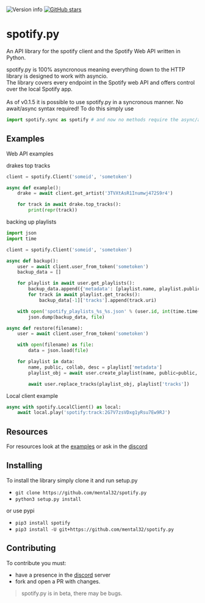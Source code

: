 ![Version info](https://img.shields.io/pypi/v/spotify.svg)
[![GitHub stars](https://img.shields.io/github/stars/mental32/spotify.py.svg)](https://github.com/mental32/spotify.py/stargazers)
# spotify.py

An API library for the spotify client and the Spotify Web API written in Python.

spotify.py is 100% asyncronous meaning everything down to the HTTP library is designed to work with asyncio.<br>The library covers every endpoint in the Spotify web API and offers control over the local Spotify app.<br><br>As of v0.1.5 it is possible to use spotify.py in a syncronous manner. No await/async syntax required! To do this simply use

```py
import spotify.sync as spotify # and now no methods require the async/await syntax.
```

## Examples

Web API examples

drakes top tracks
```py
client = spotify.Client('someid', 'sometoken')

async def example():
    drake = await client.get_artist('3TVXtAsR1Inumwj472S9r4')

    for track in await drake.top_tracks():
        print(repr(track))
```

backing up playlists
```py
import json
import time

client = spotify.Client('someid', 'sometoken')

async def backup():
	user = await client.user_from_token('sometoken')
	backup_data = []

	for playlist in await user.get_playlists():
		backup_data.append({'metadata': [playlist.name, playlist.public, playlist.collaborative, playlist.description], 'tracks': []})
		for track in await playlist.get_tracks():
			backup_data[-1]['tracks'].append(track.uri)

	with open('spotify_playlists_%s_%s.json' % (user.id, int(time.time())), 'w') as file:
		json.dump(backup_data, file)

async def restore(filename):
	user = await client.user_from_token('sometoken')

	with open(filename) as file:
		data = json.load(file)

	for playlist in data:
		name, public, collab, desc = playlist['metadata']
		playlist_obj = await user.create_playlist(name, public=public, collaborative=collab, description=desc)

		await user.replace_tracks(playlist_obj, playlist['tracks'])
```

Local client example
```py
async with spotify.LocalClient() as local:
    await local.play('spotify:track:2G7V7zsVDxg1yRsu7Ew9RJ')
```

## Resources

For resources look at the [examples](https://github.com/mental32/spotify.py/tree/master/examples) or ask in the [discord](https://discord.gg/k43FSFF)

## Installing

To install the library simply clone it and run setup.py
- `git clone https://github.com/mental32/spotify.py`
- `python3 setup.py install`

or use pypi

- `pip3 install spotify`
- `pip3 install -U git+https://github.com/mental32/spotify.py`

## Contributing
To contribute you must:
- have a presence in the [discord](https://discord.gg/k43FSFF) server
- fork and open a PR with changes.

> spotify.py is in beta, there may be bugs.
